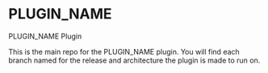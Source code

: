 # PLUGIN_NAME
PLUGIN_NAME Plugin

This is the main repo for the PLUGIN_NAME plugin. You will find each branch named for the release and architecture the plugin is made to run on.
